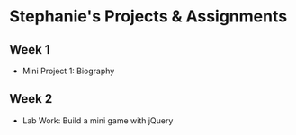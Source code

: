 # Stephanie's Projects & Assignments

## Week 1

* Mini Project 1: Biography

## Week 2

* Lab Work: Build a mini game with jQuery
